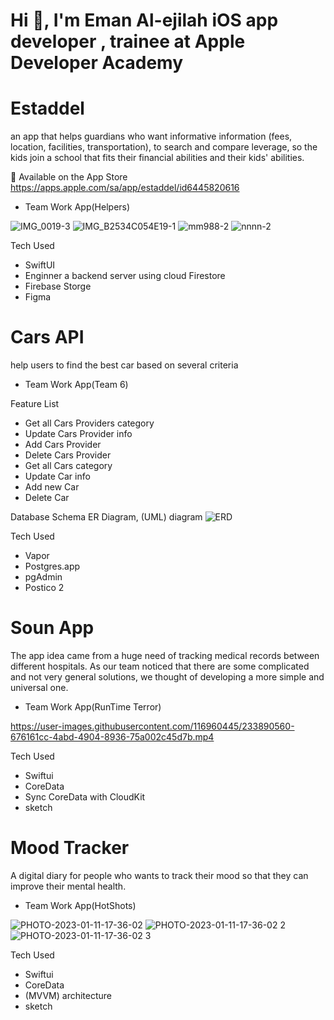 
# Hi 👋, I'm Eman Al-ejilah iOS app developer , trainee at Apple Developer Academy
# Estaddel 
an app that helps guardians who want informative information (fees, location, facilities, transportation), to search and compare leverage, so the kids join a school that fits their financial abilities and their kids' abilities.


📲 Available on the App Store 
https://apps.apple.com/sa/app/estaddel/id6445820616
 - Team Work App(Helpers)
 
![IMG_0019-3](https://user-images.githubusercontent.com/116960445/233881076-7a11ee70-f782-4dbf-b9cb-f7683c3170fd.png)
![IMG_B2534C054E19-1](https://user-images.githubusercontent.com/116960445/233881844-d21118ac-013f-45ed-8744-19bf8bc56dda.png)
![mm988-2](https://user-images.githubusercontent.com/116960445/233882296-8dd161ea-fc49-41aa-bb31-f65d689fe703.png)
![nnnn-2](https://user-images.githubusercontent.com/116960445/233882417-1faf78d6-029c-427c-9c3b-fa6a69b04a4b.png)

 Tech Used
 - SwiftUI 
 - Enginner a backend server using cloud Firestore
 - Firebase Storge
 - Figma

# Cars API
help users to find the best car based on several criteria
 - Team Work App(Team 6)
 
Feature List
- Get all Cars Providers category
- Update Cars Provider info
- Add Cars Provider
- Delete Cars Provider
- Get all Cars category
- Update Car info
- Add new Car
- Delete Car

Database Schema
ER Diagram, (UML) diagram 
![ERD](https://user-images.githubusercontent.com/116960445/233887325-110a29c8-a893-48dd-9360-8d2276e799e2.png)


Tech Used

- Vapor
- Postgres.app
- pgAdmin
- Postico 2



# Soun App
The app idea came from a huge need of tracking medical records between different hospitals. As our team noticed that there are some complicated and not very general solutions, we thought of developing a more simple and universal one.
- Team Work App(RunTime Terror)

https://user-images.githubusercontent.com/116960445/233890560-676161cc-4abd-4904-8936-75a002c45d7b.mp4

Tech Used 
- Swiftui
- CoreData
- Sync CoreData with CloudKit
- sketch

# Mood Tracker
A digital diary for people who wants to track their mood so that they can improve their mental health.



 - Team Work App(HotShots)
 
 
![PHOTO-2023-01-11-17-36-02](https://user-images.githubusercontent.com/116960445/233893638-f347305f-adb4-4291-ba4c-26519ca55f53.png)
![PHOTO-2023-01-11-17-36-02 2](https://user-images.githubusercontent.com/116960445/233893642-a3c37c43-355c-4347-8d0d-408badf6560a.png)
![PHOTO-2023-01-11-17-36-02 3](https://user-images.githubusercontent.com/116960445/233893643-59a59ba4-39d2-4283-af04-2a38ad6a77c5.png)
 
 Tech Used 
- Swiftui
- CoreData
- (MVVM) architecture
- sketch


